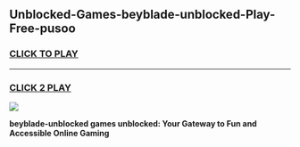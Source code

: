 
## Unblocked-Games-beyblade-unblocked-Play-Free-pusoo
<h3>
<a href="https://premium76.site?title=beyblade-unblocked&ref=12A">CLICK TO PLAY</a></h3>
<hr>

<h3>
<a href="https://premium76.site?title=beyblade-unblocked&ref=12A">CLICK 2 PLAY</a>
  
</h3>

<a href="https://premium76.site?title=beyblade-unblocked&ref=12A"><img src="https://clearcache.store/games.png"></a>


**beyblade-unblocked games unblocked: Your Gateway to Fun and Accessible Online Gaming**
